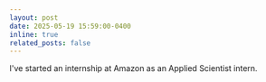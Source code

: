 ```yaml
---
layout: post
date: 2025-05-19 15:59:00-0400
inline: true
related_posts: false
---
```


I've started an internship at Amazon as an Applied Scientist intern.
